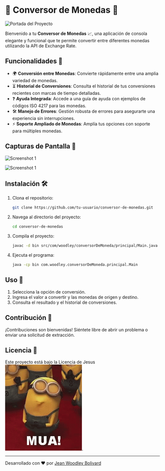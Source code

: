 # 🌟 Conversor de Monedas 🌟

<img src="https://github.com/user-attachments/assets/8afc010a-6e67-44ed-af04-d82a27d23970" alt="Portada del Proyecto" style="width:100%; height:10rem;">


Bienvenido a tu **Conversor de Monedas** 📈, una aplicación de consola elegante y funcional que te permite convertir entre diferentes monedas utilizando la API de Exchange Rate.

## Funcionalidades 🚀

- 🌍 **Conversión entre Monedas**: Convierte rápidamente entre una amplia variedad de monedas.
- ⏳ **Historial de Conversiones**: Consulta el historial de tus conversiones recientes con marcas de tiempo detalladas.
- ❓ **Ayuda Integrada**: Accede a una guía de ayuda con ejemplos de códigos ISO 4217 para las monedas.
- 🛠️ **Manejo de Errores**: Gestión robusta de errores para asegurarte una experiencia sin interrupciones.
- ⚡ **Soporte Ampliado de Monedas**: Amplía tus opciones con soporte para múltiples monedas.

## Capturas de Pantalla 📸

![Screenshot 1](https://github.com/user-attachments/assets/db145571-4720-4e8b-b9d0-fb942c60ff30)

![Screenshot 1](https://github.com/user-attachments/assets/48002886-bb19-4b96-9f94-88c946935062)

## Instalación 🛠️

1. Clona el repositorio:
    ```bash
    git clone https://github.com/tu-usuario/conversor-de-monedas.git
    ```
2. Navega al directorio del proyecto:
    ```bash
    cd conversor-de-monedas
    ```
3. Compila el proyecto:
    ```bash
    javac -d bin src/com/woodley/conversorDeMoneda/principal/Main.java
    ```
4. Ejecuta el programa:
    ```bash
    java -cp bin com.woodley.conversorDeMoneda.principal.Main
    ```

## Uso 📘

1. Selecciona la opción de conversión.
2. Ingresa el valor a convertir y las monedas de origen y destino.
3. Consulta el resultado y el historial de conversiones.

## Contribución 🤝

¡Contribuciones son bienvenidas! Siéntete libre de abrir un problema o enviar una solicitud de extracción.

## Licencia 📄

Este proyecto está bajo la Licencia de Jesus![img.png](img.png).

---

Desarrollado con ❤️ por [Jean Woodley Bolivard](https://github.com/jwoodleybolivard)
